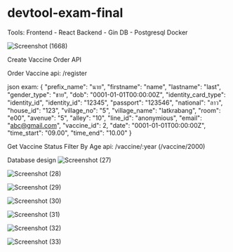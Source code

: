 # devtool-exam-final

Tools: 
Frontend - React
Backend - Gin
DB - Postgresql
Docker

![Screenshot (1668)](https://user-images.githubusercontent.com/1614727/148376702-f0eac382-bebb-4c48-8f20-ece8adcdd27c.png)

Create Vaccine Order API

Order Vaccine
api: /register

json exam:
{
    "prefix_name": "นาย",
    "firstname": "name",
    "lastname": "last",
    "gender_type": "ชาย",
    "dob": "0001-01-01T00:00:00Z",
    "identity_card_type": "identity_id",
    "identity_id": "12345",
    "passport": "123546",
    "national": "ลาว",
    "house_id": "123",
    "village_no": "5",
    "village_name": "latkrabang",
    "room": "e00",
    "avenue": "5",
    "alley": "10",
    "line_id": "anonymious",
    "email": "abc@gmail.com",
    "vaccine_id": 2,
    "date": "0001-01-01T00:00:00Z",
    "time_start": "09.00",
    "time_end": "10.00"
}

Get Vaccine Status Filter By Age
api: /vaccine/:year (/vaccine/2000)

Database design
![Screenshot (27)](https://user-images.githubusercontent.com/1614727/167590422-e756974e-bbc5-43d7-b650-cbf0f8ae3ec9.png)

![Screenshot (28)](https://user-images.githubusercontent.com/1614727/167590442-0898888c-d7df-4d25-be7c-c5e6db3fee48.png)

![Screenshot (29)](https://user-images.githubusercontent.com/1614727/167590449-26662263-ee89-40f6-9f18-b24b76f30de0.png)

![Screenshot (30)](https://user-images.githubusercontent.com/1614727/167590456-8003072e-cac5-4542-b36a-f9efdded62df.png)

![Screenshot (31)](https://user-images.githubusercontent.com/1614727/167590496-108a6538-c566-4cb6-a9ec-592d8510e536.png)

![Screenshot (32)](https://user-images.githubusercontent.com/1614727/167590714-0b048252-24cd-4d89-a066-9f767420c3ef.png)

![Screenshot (33)](https://user-images.githubusercontent.com/1614727/167590749-cc38ce8d-8d95-4b90-a90d-6cdd5ba237e0.png)
